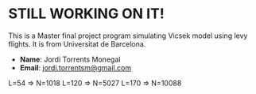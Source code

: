 # STILL WORKING ON IT!
This is a Master final project program simulating Vicsek model using levy flights. It is from Universitat de Barcelona.
- **Name**: Jordi Torrents Monegal
- **Email**: jordi.torrentsm@gmail.com

L=54  => N=1018
L=120 => N=5027
L=170 => N=10088
